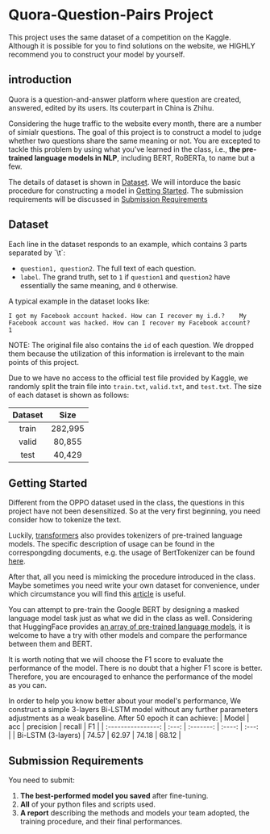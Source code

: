 # Quora-Question-Pairs Project
This project uses the same dataset of a competition on the Kaggle. Although it is possible for you to find solutions on the website, we HIGHLY recommend you to construct your model by yourself.

## introduction
Quora is a question-and-answer platform where question are created, answered, edited by its users. Its couterpart in China is Zhihu.

Considering the huge traffic to the website every month, there are a number of simialr questions. The goal of this project is to construct a model to judge whether two questions share the same meaning or not. You are excepted to tackle this problem by using what you've learned in the class, i.e., **the pre-trained language models in NLP**, including BERT, RoBERTa, to name but a few.

The details of dataset is shown in [Dataset](#dataset). We will intorduce the basic procedure for constructing a model in [Getting Started](#start). The submission requirements will be discussed in [Submission Requirements](#submission)

<h2 id='dataset'>Dataset</h2>
Each line in the dataset responds to an example, which contains 3 parts separated by `\t`:

-   `question1, question2`. The full text of each question.
-   `label`. The grand truth, set to `1` if `question1` and `question2` have essentially the same meaning, and `0` otherwise.

A typical example in the dataset looks like:
```
I got my Facebook account hacked. How can I recover my i.d.?    My Facebook account was hacked. How can I recover my Facebook account?    1
```

NOTE: The original file also contains the `id` of each question. We dropped them because the utilization of this information is irrelevant to the main points of this project.

Due to we have no access to the official test file provided by Kaggle, we randomly split the train file into `train.txt`, `valid.txt`, and `test.txt`. The size of each dataset is shown as follows:

| Dataset |  Size   |
| :-----: | :-----: |
|  train  | 282,995 |
|  valid  | 80,855  |
|  test   | 40,429  |


<h2 id='start'>Getting Started</h2>
Different from the OPPO dataset used in the class, the questions in this project have not been desensitized. So at the very first beginning, you need consider how to tokenize the text.

Luckily, [transformers](https://github.com/huggingface/transformers) also provides tokenizers of pre-trained language models. The specific description of usage can be found in the correspongding documents, e.g. the usage of BertTokenizer can be found [here](https://huggingface.co/transformers/model_doc/bert.html#berttokenizer).

After that, all you need is mimicking the procedure introduced in the class. Maybe sometimes you need write your own dataset for convenience, under which circumstance you will find this [article](https://huggingface.co/transformers/custom_datasets.html) is useful.

You can attempt to pre-train the Google BERT by designing a masked language model task just as what we did in the class as well. Considering that HuggingFace provides [an array of pre-trained language models](https://huggingface.co/models), it is welcome to have a try with other models and compare the performance between them and BERT. 

It is worth noting that we will choose the F1 score to evaluate the performance of the model. There is no doubt that a higher F1 score is better. Therefore, you are encouraged to enhance the performance of the model as you can.

In order to help you know better about your model's performance, We construct a simple 3-layers Bi-LSTM model without any further parameters adjustments as a weak baseline. After 50 epoch it can achieve:
|       Model        |  acc  | precision | recall |  F1   |
| :----------------: | :---: | :-------: | :----: | :---: |
| Bi-LSTM (3-layers) | 74.57 |   62.97   | 74.18  | 68.12 |


<h2 id='submission'>Submission Requirements</h2>
You need to submit:

1.    **The best-performed model you saved** after fine-tuning.
2.    **All** of your python files and scripts used.
3.    **A report** describing the methods and models your team adopted, the training procedure, and their final performances.